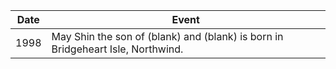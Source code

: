 |Date|Event|
|---|---|
| 1998 | May Shin the son of (blank) and (blank) is born in Bridgeheart Isle, Northwind. 
